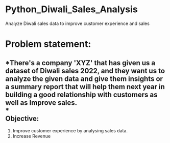 # Python_Diwali_Sales_Analysis
Analyze Diwali sales data to improve customer experience and sales

# Problem statement:

*There's a company 'XYZ' that has given us a dataset of Diwali sales 2022, and they want us to analyze the given data and give them insights or a summary report that will help them next year in building a good relationship with customers as well as Improve sales.<br> *
<br>
 Objective:
 ---
1. Improve customer experience by analysing sales data.<br>
2. Increase Revenue<br>
